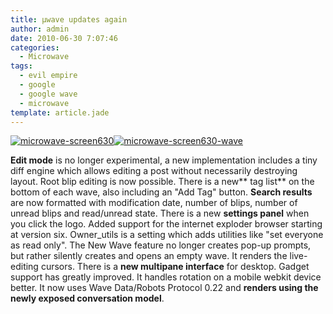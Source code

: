 ```yaml
---
title: μwave updates again
author: admin
date: 2010-06-30 7:07:46
categories:
  - Microwave
tags: 
  - evil empire
  - google
  - google wave
  - microwave
template: article.jade
---
```


[![](microwave-screen630.png "microwave-screen630")](microwave-screen630.png)[![](microwave-screen630-wave.png "microwave-screen630-wave")](microwave-screen630-wave.png)

**Edit mode** is no longer experimental, a new implementation includes a tiny diff engine which allows editing a post without necessarily destroying layout. Root blip editing is now possible. There is a new** tag list** on the bottom of each wave, also including an "Add Tag" button. **Search results** are now formatted with modification date, number of blips, number of unread blips and read/unread state. There is a new **settings panel** when you click the logo. Added support for the internet exploder browser starting at version six. Owner_utils is a setting which adds utilities like "set everyone as read only". The New Wave feature no longer creates pop-up prompts, but rather silently creates and opens an empty wave. It renders the live-editing cursors. There is a **new multipane interface** for desktop. Gadget support has greatly improved. It handles rotation on a mobile webkit device better. It now uses Wave Data/Robots Protocol 0.22 and **renders using the newly exposed conversation model**.
